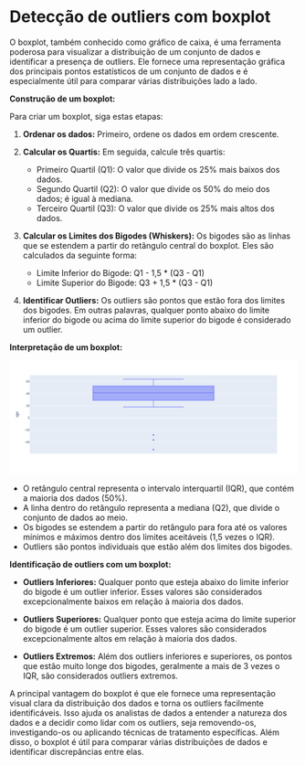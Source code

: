 # Detecção de outliers com boxplot

O boxplot, também conhecido como gráfico de caixa, é uma ferramenta poderosa para visualizar a distribuição de um conjunto de dados e identificar a presença de outliers. Ele fornece uma representação gráfica dos principais pontos estatísticos de um conjunto de dados e é especialmente útil para comparar várias distribuições lado a lado.

**Construção de um boxplot:**

Para criar um boxplot, siga estas etapas:

1. **Ordenar os dados:** Primeiro, ordene os dados em ordem crescente.

2. **Calcular os Quartis:** Em seguida, calcule três quartis:

   - Primeiro Quartil (Q1): O valor que divide os 25% mais baixos dos dados.
   - Segundo Quartil (Q2): O valor que divide os 50% do meio dos dados; é igual à mediana.
   - Terceiro Quartil (Q3): O valor que divide os 25% mais altos dos dados.

3. **Calcular os Limites dos Bigodes (Whiskers):** Os bigodes são as linhas que se estendem a partir do retângulo central do boxplot. Eles são calculados da seguinte forma:

   - Limite Inferior do Bigode: Q1 - 1,5 \* (Q3 - Q1)
   - Limite Superior do Bigode: Q3 + 1,5 \* (Q3 - Q1)

4. **Identificar Outliers:** Os outliers são pontos que estão fora dos limites dos bigodes. Em outras palavras, qualquer ponto abaixo do limite inferior do bigode ou acima do limite superior do bigode é considerado um outlier.

**Interpretação de um boxplot:**

![](./assets/exemplo-boxplot.png)

- O retângulo central representa o intervalo interquartil (IQR), que contém a maioria dos dados (50%).
- A linha dentro do retângulo representa a mediana (Q2), que divide o conjunto de dados ao meio.
- Os bigodes se estendem a partir do retângulo para fora até os valores mínimos e máximos dentro dos limites aceitáveis (1,5 vezes o IQR).
- Outliers são pontos individuais que estão além dos limites dos bigodes.

**Identificação de outliers com um boxplot:**

- **Outliers Inferiores:** Qualquer ponto que esteja abaixo do limite inferior do bigode é um outlier inferior. Esses valores são considerados excepcionalmente baixos em relação à maioria dos dados.

- **Outliers Superiores:** Qualquer ponto que esteja acima do limite superior do bigode é um outlier superior. Esses valores são considerados excepcionalmente altos em relação à maioria dos dados.

- **Outliers Extremos:** Além dos outliers inferiores e superiores, os pontos que estão muito longe dos bigodes, geralmente a mais de 3 vezes o IQR, são considerados outliers extremos.

A principal vantagem do boxplot é que ele fornece uma representação visual clara da distribuição dos dados e torna os outliers facilmente identificáveis. Isso ajuda os analistas de dados a entender a natureza dos dados e a decidir como lidar com os outliers, seja removendo-os, investigando-os ou aplicando técnicas de tratamento específicas. Além disso, o boxplot é útil para comparar várias distribuições de dados e identificar discrepâncias entre elas.
